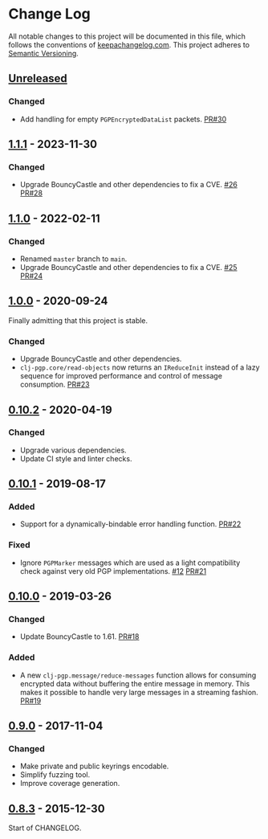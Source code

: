 Change Log
==========

All notable changes to this project will be documented in this file, which
follows the conventions of [keepachangelog.com](http://keepachangelog.com/).
This project adheres to [Semantic Versioning](http://semver.org/).

## [Unreleased]

### Changed
- Add handling for empty `PGPEncryptedDataList` packets.
  [PR#30](https://github.com/greglook/clj-pgp/pull/30)

## [1.1.1] - 2023-11-30

### Changed
- Upgrade BouncyCastle and other dependencies to fix a CVE.
  [#26](https://github.com/greglook/clj-pgp/issues/26)
  [PR#28](https://github.com/greglook/clj-pgp/pull/28)

## [1.1.0] - 2022-02-11

### Changed
- Renamed `master` branch to `main`.
- Upgrade BouncyCastle and other dependencies to fix a CVE.
  [#25](https://github.com/greglook/clj-pgp/issues/25)
  [PR#24](https://github.com/greglook/clj-pgp/pull/24)


## [1.0.0] - 2020-09-24

Finally admitting that this project is stable.

### Changed
- Upgrade BouncyCastle and other dependencies.
- `clj-pgp.core/read-objects` now returns an `IReduceInit` instead of a lazy
  sequence for improved performance and control of message consumption.
  [PR#23](https://github.com/greglook/clj-pgp/pull/23)


## [0.10.2] - 2020-04-19

### Changed
- Upgrade various dependencies.
- Update CI style and linter checks.


## [0.10.1] - 2019-08-17

### Added
- Support for a dynamically-bindable error handling function.
  [PR#22](https://github.com/greglook/clj-pgp/pull/22)

### Fixed
- Ignore `PGPMarker` messages which are used as a light compatibility check
  against very old PGP implementations.
  [#12](https://github.com/greglook/clj-pgp/issues/12)
  [PR#21](https://github.com/greglook/clj-pgp/pull/21)


## [0.10.0] - 2019-03-26

### Changed
- Update BouncyCastle to 1.61.
  [PR#18](//github.com/greglook/clj-pgp/pull/18)

### Added
- A new `clj-pgp.message/reduce-messages` function allows for consuming
  encrypted data without buffering the entire message in memory. This makes it
  possible to handle very large messages in a streaming fashion.
  [PR#19](//github.com/greglook/clj-pgp/pull/19)


## [0.9.0] - 2017-11-04

### Changed
- Make private and public keyrings encodable.
- Simplify fuzzing tool.
- Improve coverage generation.


## [0.8.3] - 2015-12-30

Start of CHANGELOG.


[Unreleased]: https://github.com/greglook/clj-pgp/compare/1.1.1...HEAD
[1.1.1]: https://github.com/greglook/clj-pgp/compare/1.1.0...1.1.1
[1.1.0]: https://github.com/greglook/clj-pgp/compare/1.0.0...1.1.0
[1.0.0]: https://github.com/greglook/clj-pgp/compare/0.10.2...1.0.0
[0.10.2]: https://github.com/greglook/clj-pgp/compare/0.10.1...0.10.2
[0.10.1]: https://github.com/greglook/clj-pgp/compare/0.10.0...0.10.1
[0.10.0]: https://github.com/greglook/clj-pgp/compare/0.9.0...0.10.0
[0.9.0]: https://github.com/greglook/clj-pgp/compare/0.8.3...0.9.0
[0.8.3]: https://github.com/greglook/clj-pgp/compare/0.8.2...0.8.3
